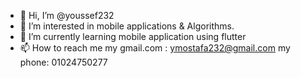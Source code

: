 - 👋 Hi, I’m @youssef232
- 👀 I’m interested in mobile applications & Algorithms.
- 🌱 I’m currently learning mobile application using flutter
- 📫 How to reach me my gmail.com : ymostafa232@gmail.com
                      my phone: 01024750277

<!---
youssef232/youssef232 is a ✨ special ✨ repository because its `README.md` (this file) appears on your GitHub profile.
You can click the Preview link to take a look at your changes.
--->
